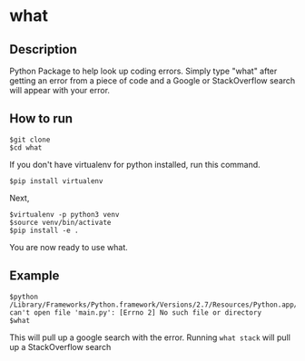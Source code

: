 # what
## Description
Python Package to help look up coding errors.
Simply type "what" after getting an error from a piece of code and a Google or StackOverflow search will appear with your error.
## How to run
```
$git clone 
$cd what
```
If you don't have virtualenv for python installed, run this command.
```
$pip install virtualenv
```
Next,
```
$virtualenv -p python3 venv
$source venv/bin/activate
$pip install -e .
```
You are now ready to use what.
## Example
```
$python 
/Library/Frameworks/Python.framework/Versions/2.7/Resources/Python.app/Contents/MacOS/Python: can't open file 'main.py': [Errno 2] No such file or directory
$what
```
This will pull up a google search with the error.
Running ```what stack``` will pull up a StackOverflow search
